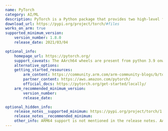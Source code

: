 ```yaml
---
name: PyTorch
category: AI/ML
description: PyTorch is a Python package that provides two high-level features, first is Tensor computation (like NumPy) with strong GPU acceleration and the second is Deep neural networks built on a tape-based autograd system. 
download_url: https://pypi.org/project/torch/#files
works_on_arm: true
supported_minimum_version:
    version_number: 1.8.0
    release_date: 2021/03/04

optional_info:
    homepage_url: https://pytorch.org/
    support_caveats: The AArch64 wheels are present from python 3.9 onwards.
    alternative_options:
    getting_started_resources:
        arm_content: https://community.arm.com/arm-community-blogs/b/tools-software-ides-blog/posts/aarch64-docker-images-for-tensorflow-and-pytorch
        partner_content: https://aws.amazon.com/pytorch/
        official_docs: https://pytorch.org/get-started/locally/
    arm_recommended_minimum_version:
        version_number:
        release_date:

optional_hidden_info:
    release_notes__supported_minimum: https://pypi.org/project/torch/1.8.0/#files
    release_notes__recommended_minimum:
    other_info: ARM64 support is not mentioned in the release notes. AArch64 wheels are released from version 1.8.0.
---
```

